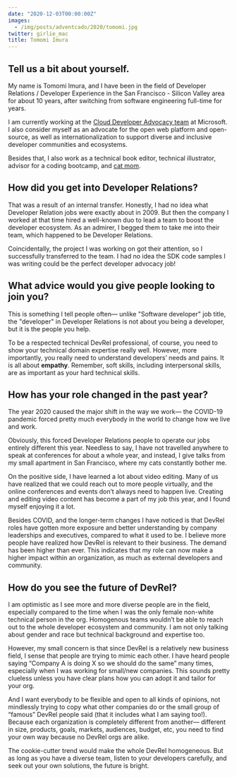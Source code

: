 ```yaml
---
date: "2020-12-03T00:00:00Z"
images:
  - /img/posts/adventcado/2020/tomomi.jpg
twitter: girlie_mac
title: Tomomi Imura
---
```


## Tell us a bit about yourself.

My name is Tomomi Imura, and I have been in the field of Developer Relations / Developer Experience in the San Francisco - Silicon Valley area for about 10 years, after switching from software engineering full-time for years. 

I am currently working at the [Cloud Developer Advocacy team](https://developer.microsoft.com/en-us/advocates/) at Microsoft. I also consider myself as an advocate for the open web platform and open-source, as well as internationalization to support diverse and inclusive developer communities and ecosystems.

Besides that, I also work as a technical book editor, technical illustrator, advisor for a coding bootcamp, and [cat mom](https://www.instagram.com/girlie_mac/).

## How did you get into Developer Relations?

That was a result of an internal transfer. Honestly, I had no idea what Developer Relation jobs were exactly about in 2009. But then the company I worked at that time hired a well-known duo to lead a team to boost the developer ecosystem. As an admirer, I begged them to take me into their team, which happened to be Developer Relations.

Coincidentally, the project I was working on got their attention, so I successfully transferred to the team. I had no idea the SDK code samples I was writing could be the perfect developer advocacy job!

## What advice would you give people looking to join you?

This is something I tell people often— unlike "Software developer" job title, the "developer" in Developer Relations is not about you being a developer, but it is the people you help.

To be a respected technical DevRel professional, of course, you need to show your technical domain expertise really well. However, more importantly, you really need to understand developers’ needs and pains. It is all about **empathy**. Remember, soft skills, including interpersonal skills, are as important as your hard technical skills.

## How has your role changed in the past year?

The year 2020 caused the major shift in the way we work— the COVID-19 pandemic forced pretty much everybody in the world to change how we live and work.

Obviously, this forced Developer Relations people to operate our jobs entirely different this year. Needless to say, I have not travelled anywhere to speak at conferences for about a whole year, and instead, I give talks from my small apartment in San Francisco, where my cats constantly bother me.

On the positive side, I have learned a lot about video editing. Many of us have realized that we could reach out to more people virtually, and the online conferences and events don’t always need to happen live. Creating and editing video content has become a part of my job this year, and I found myself enjoying it a lot.

Besides COVID, and the longer-term changes I have noticed is that DevRel roles have gotten more exposure and better understanding by company leaderships and executives, compared to what it used to be. I believe more people have realized how DevRel is relevant to their business. The demand has been higher than ever. This indicates that my role can now make a higher impact within an organization, as much as external developers and community.

## How do you see the future of DevRel?

I am optimistic as I see more and more diverse people are in the field, especially compared to the time when I was the only female non-white technical person in the org. Homogenous teams wouldn’t be able to reach out to the whole developer ecosystem and community. I am not only talking about gender and race but technical background and expertise too.

However, my small concern is that since DevRel is a relatively new business field, I sense that people are trying to mimic each other. I have heard people saying “Company A is doing X so we should do the same” many times, especially when I was working for small/new companies. This sounds pretty clueless unless you have clear plans how you can adopt it and tailor for your org. 

And I want everybody to be flexible and open to all kinds of opinions, not mindlessly trying to copy what other companies do or the small group of “famous” DevRel people said (that it includes what I am saying too!). Because each organization is completely different from another— different in size, products, goals, markets, audiences, budget, etc, you need to find your own way because no DevRel orgs are alike. 

The cookie-cutter trend would make the whole DevRel homogeneous. But as long as you have a diverse team, listen to your developers carefully, and seek out your own solutions, the future is bright.
